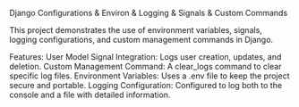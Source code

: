 Django Configurations & Environ & Logging & Signals & Custom Commands

This project demonstrates the use of environment variables, signals, logging configurations, and custom management commands in Django.

Features:
User Model Signal Integration: Logs user creation, updates, and deletion.
Custom Management Command: A clear_logs command to clear specific log files.
Environment Variables: Uses a .env file to keep the project secure and portable.
Logging Configuration: Configured to log both to the console and a file with detailed information.
